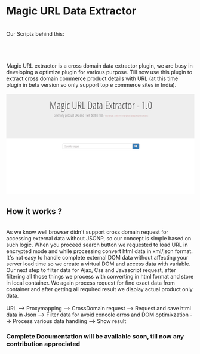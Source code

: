 # Magic URL Data Extractor
<br>
Our Scripts behind this:<br>
 <code> 
 <script src="js/cross.domain.hack.js"></script>
  <script src="js/magic.product.fetchurl.js"></script>
 </code>
<br>
Magic URL extractor is a cross domain data extractor plugin, we are busy in developing a optimize plugin for various purpose.
Till now use this plugin to extract cross domain commerce product details with URL (at this time plugin in beta version so only support top e commerce sites in India).
<br><br>
<img src="img/url-extractor.gif">
<br>
<h2> How it works ? </h2>
<br>
As we know well browser didn't support cross domain request for accessing external data without JSONP, so our concept is simple based on such logic. When you proceed search button we requested to load URL in encrypted mode and while processing convert html data in xml/json format.
<br>
It's not easy to handle complete external DOM data without affecting your server load time so we create a virtual DOM and access data with variable.
<br>
Our next step to filter data for Ajax, Css and Javascript request, after filtering all those things we process with converting in html format and store in local container.
We again process request for find exact data from container and after getting all required result we display actual product only data.
<br><br>
URL --> Proxymapping --> CrossDomain request --> Request and save html data in Json --> Filter data for avoid concole erros and DOM optimixzation --> Process various data handling --> Show result
<br>
<h3> Complete Documentation will be available soon, till now any contribution appreciated </h3>
